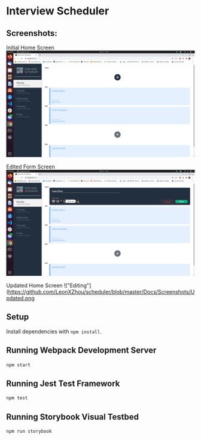 # Interview Scheduler


## Screenshots:
Initial Home Screen
!["Home"](https://github.com/LeonXZhou/scheduler/blob/master/Docs/Screenshots/Homescreen.png)

Edited Form Screen
!["Editing"](https://github.com/LeonXZhou/scheduler/blob/master/Docs/Screenshots/Edit.png)

Updated Home Screen
!["Editing"](https://github.com/LeonXZhou/scheduler/blob/master/Docs/Screenshots/Updated.png

## Setup

Install dependencies with `npm install`.

## Running Webpack Development Server

```sh
npm start
```

## Running Jest Test Framework

```sh
npm test
```

## Running Storybook Visual Testbed

```sh
npm run storybook
```
